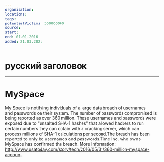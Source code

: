 ```yaml
---
organization: 
locations: 
tags: 
potentialVictims: 360000000
source: 
start: 
end: 01.01.2016
added: 21.03.2021
---
```


# русский заголовок

---

# MySpace

My Space is notifying individuals of a large data breach of usernames and passwords on their system. The number of passwords compromised is being reported as over 360 million. These usernames and passwords were exposed due to "unsalted SHA-1 hashes" that allowed hackers to run certain numbers they can obtain with a cracking server, which can process millions of SHA-1 calculations per second.The breach has been reported to only be usernames and passwords.Time Inc. who owns MySpace has confirmed the breach. More Information: http://www.usatoday.com/story/tech/2016/05/31/360-million-myspace-accoun...
